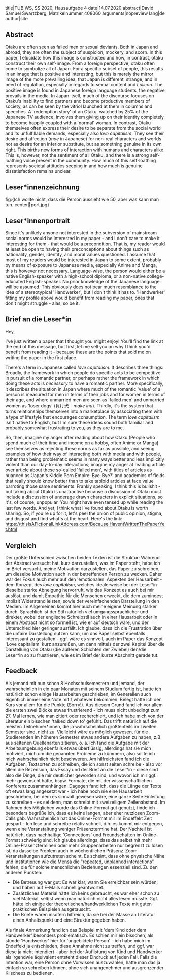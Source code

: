 title|TUB WS, SS 2020, Hausaufgabe 4
date|14.07.2020
abstract|David Samuel Swartzberg, Matrikelnummer 408060
arguments|nopreview
lang|de
author|site
## Abstract

Otaku are often seen as failed men or sexual deviants. Both in Japan and abroad, they are often the subject of suspicion, mockery, and scorn. In this paper, I elucidate how this image is constructed and how, in contrast, otaku construct their own self-image. From a foreign perspective, otaku often come to symbolize all of Japan. For a specific subset of people, this results in an image that is positive and interesting, but this is merely the mirror image of the more prevailing idea, that Japan is different, strange, and in need of regulation, especially in regards to sexual content and *Lolicon*. The positive image is found in Japanese foreign language students, the negative prevails in the media. In Japan itself, much of the discourse focuses on Otaku's inability to find partners and become productive members of society, as can be seen by the vitriol launched at them in columns and speeches. A 'redemption story' of an Otaku, watched by 25% of the Japanese TV audience, involves them giving up on their identity completely to become happily coupled with a 'normal' woman. In contrast, Otaku themselves often express their desire to be separate from the social world and its unfulfillable demands, especially also *love capitalism*. They see their desire and affection (*moe* in Japanese) for non-real characters and worlds not as desire for an inferior substitute, but as something genuine in its own right. This births new forms of interaction with humans and characters alike. This is, however, not the sentiment of all Otaku, and there is a strong self-loathing voice present in the community. How much of this self-loathing represents societal attitudes seeping in and how much is genuine dissatisfaction remains unclear.

## Leser*innenzeichnung

fig:{Ich wollte nicht, dass die Person aussieht wie 50, aber was kann man tun.:center:100:port.jpg}

## Leser*innenportrait

Since it's unlikely anyone not interested in the subversion of mainstream social norms would be interested in my paper - and I don't care to make it interesting for them - that would be a precondition. That is, my reader would at least be open to having their preconceptions about things such as nationality, gender, identity, and moral values questioned. I assume that most of my readers would be interested in Japan to some extent, probably by means of exposure to Japanese media, especially Anime and Manga, this is however not necessary. Language-wise, the person would either be a native English-speaker with a high-school diploma, or a non-native college-educated English-speaker. No prior knowledge of the Japanese language will be assumed. This obviously does not bear much resemblance to the idea of a stereotypical 'Handwerker', but I don't think it has to. 'Handwerker' fitting my profile above would benefit from reading my paper, ones that don't might struggle - alas, so be it.

## Brief an die Leser*in

Hey,

I've just written a paper that I thought you might enjoy! You'll find the link at the end of this message, but first, let me sell you on why I think you'd benefit from reading it - because these are the points that sold me on writing the paper in the first place.

There's a term in Japanese called *love capitalism*. It describes three things: Broadly, the framework in which people do specific acts to be competitive in pursuit of a romantic partner, or perhaps rather the framework in which doing these acts is *necessary* to have a romantic partner. More specifically, it describes the situation in Japan where much of the romantic 'value' of a person is measured for men in terms of their jobs and for women in terms of their age, and where unmarried men are seen as 'failed men' and unmarried women as 'loser dogs' (負け犬 - *make inu*). Thirdly, it's the system that turns relationships themselves into a marketplace by associating them with a type of lifestyle that encourages consumption. The term *love capitalism* isn't native to English, but I'm sure these ideas sound both familiar and probably somewhat frustrating to you, as they are to me.

So, then, imagine my anger after reading about how Otaku (People who spend much of their time and income on a hobby, often Anime or Manga) see themselves as rejecting these norms as far as possible, and seeing examples of how their way of interacting both with media and with people, rather than being problematic  seems in many ways better and less implicitly violent than our day-to-day interactions; imagine my anger at reading article over article about these so-called 'failed men', with titles of articles as nuanced as 'Japan's Kiddie Porn Empire: Bye-Bye?' and academics of fields that really should know better than to take tabloid articles at face value parroting those same sentiments.
Frankly speaking, I think this is bullshit - but taking about Otaku is unattractive because a discussion of Otaku must include a discussion of underage drawn characters in explicit situations, so it's, of course, unpopular. You might have even tensed up while reading the last few words.
And yet, I think what I've found about Otaku is worth sharing. So, if you're up for it, let's peel the onion of public opinion, stigma, and disgust and find what's at the heart.
Here's the link: https://thisIsAFictionalLinkAddress.com/BecauseIHaventWrittenThePaperYet.html

## Vergleich

Der größte Unterschied zwischen beiden Texten ist die Struktur: Während der Abstract versucht hat, kurz darzustellen, was im Paper steht, habe ich im Brief versucht, meine Motivation darzustellen, das Paper zu schreiben, um dieselbe Motivation auch in der betreffenden Person zu wecken. Daher war der Fokus auch mehr auf den 'emotionalen' Aspekten der Hausarbeit - dem Konzept des *love capitalism*, welches idealerweise bei der Leser\*in dieselbe starke Abneigung hervorruft, wie das Konzept es auch bei mir auslöst, und damit Empathie für die Menschen erweckt, die dem zumindest implizit Widerstand leisten, sowie der vereinfachenden Darstellung in den Medien. Im Allgemeinen kommt hier auch meine eigene Meinung stärker durch.
Sprachlich ist der Stil natürlich viel umgangssprachlicher und direkter, wobei der englische Schreibstil auch in einer Hausarbeit oder in einem Abstract nicht so formell ist, wie er auf deutsch wäre, und der Unterschied hier geringer ausfällt.
Ich glaube, dass ich die Frustration über die unfaire Darstellung nutzen kann, um das Paper selbst ebenfalls interessant zu gestalten - ggf. wäre es sinnvoll, auch im Paper das Konzept 'Love capitalism' kurz anzureißen, um dann mittels der zwei Kapitel über die Darstellung von Otaku (die äußeren Schichten der Zwiebel) den/die Leser\*in so zu frustrieren, wie es im Brief der kurze Abschnitt gerade tut.

## Feedback

Als jemand mit nun schon 8 Hochschulsemestern und jemand, der wahrscheinlich in ein paar Monaten mit seinem Studium fertig ist, hatte ich natürlich schon einige Hausarbeiten geschrieben, im Generellen auch eigentlich immer eine Note mit 1,whatever bekommen. Belegt hatte ich den Kurs vor allem für die Punkte (Sorry!). Aus diesem Grund fand ich vor allem die ersten zwei Blöcke etwas frustrierend - ich muss nicht unbedingt zum 27. Mal lernen, wie man zitiert oder recherchiert, und ich habe mich von der Literatur ein bisschen 'talked down to' gefühlt. Das trifft natürlich auf die meisten Teilnehmer\*innen, die ja wahrscheinlich größtenteils im zweiten Semester sind, nicht zu. Vielleicht wäre es möglich gewesen, für die Studierenden im höheren Semester etwas andere Aufgaben zu haben, z.B. aus seltenen Quellenarten zitieren, o. ä. Ich fand die Aufgabe mit der Arbeitsumgebung ebenfalls etwas überflüssig, allerdings hat sie mich motiviert, mich um die genannten Probleme zu kümmern, also sollte ich mich wahrscheinlich nicht beschweren. Am hilfreichsten fand ich die Aufgaben, Textsorten zu schreiben, die ich sonst selten schreibe - also vor allem die Rezension, das Essay und der Brief an die Leser\*in - diese sind also die Dinge, die mir deutlicher geworden sind, und wovon ich mir ggf. mehr gewünscht hätte, bspw. Formate, die mit der wissenschaftlichen Konferenz zusammenhängen. Dagegen fand ich, dass die Länge der Texte oft etwas lang angesetzt war - ich habe noch nie eine Hausarbeit geschrieben, bei dem es sinnvoll gewesen wäre, eine ganze Seite Einleitung zu schreiben - es sei denn, man schreibt mit zweizeiligem Zeilenabstand.
Im Rahmen des Möglichen wurde das Online-Format gut genutzt, finde ich - besonders begrüße ich, dass es  keine langen, aber eher nutzlosen Zoom-Calls gab. Wahrscheinlich hat das Online-Format mir im Endeffekt Zeit gespart - Ich lese und schreibe relativ schnell, d.h. es kommt mir entgegen, wenn eine Veranstaltung weniger Präsenztermine hat. Der Nachteil ist natürlich, dass nachhaltige 'Connections' und Freundschaften im Online-Format schwierig sind. Ich glaube allerdings, dass das selbst mit mehr Online-Präsenzterminen oder mehr Gruppenarbeiten nur begrenzt zu lösen ist, da dasselbe Problem auch in wöchentlichen Präsenz-Zoom-Veranstaltungen aufzutreten scheint. Es scheint, dass ohne physische Nähe und Institutionen wie die Mensa die "repeated, unplanned interactions" fehlen, die für solche menschlichen Beziehungen essenziell sind.
Zu den anderen Punkten:
- Die Betreuung war gut: Es war klar, wann Sie erreichbar sein würden, und haben auf E-Mails schnell geantwortet.
- Zusätzliches Material hätte ich keins gebraucht, es war eher schon zu viel Material, selbst wenn man natürlich nicht alles lesen musste. Ggf. hätte ich einige der theoretischen/handwerklichen Texte mit guten praktischen Beispielen ausgetauscht.
- Die Briefe waren insofern hilfreich, da sie bei der Masse an Literatur einen Anhaltspunkt und eine Struktur gegeben haben.

Als finale Anmerkung fand ich das Beispiel mit 'dem Kind oder dem Handwerker' besonders problematisch. Es schien mir ein bisschen, als stünde 'Handwerker' hier für 'ungebildete Person' - ich habe mich im Endeffekt ja entschieden, diese Annahme nicht zu treffen, und ggf. war diese ja nicht intendiert - aber bei der Auflistung von Kind und Handwerker als irgendwie äquivalent entsteht dieser Eindruck auf jeden Fall. Falls die Intention war, eine Person ohne Vorwissen auszuwählen, hätte man das ja einfach so schreiben können, ohne sich unangenehmer und ausgrenzender Klischees zu bedienen.
